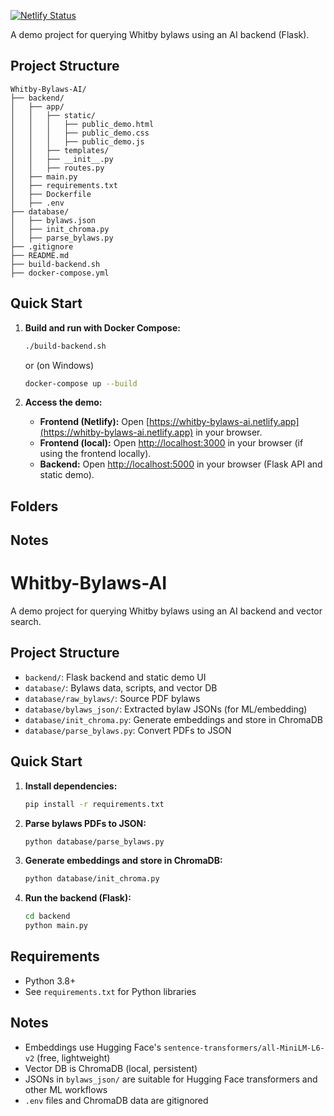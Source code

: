[![Netlify Status](https://api.netlify.com/api/v1/badges/f377409c-fd05-4799-a6fc-63d44144ed06/deploy-status)](https://app.netlify.com/projects/whitby-bylaws-ai/deploys)

A demo project for querying Whitby bylaws using an AI backend (Flask).

## Project Structure

```
Whitby-Bylaws-AI/
├── backend/
│   ├── app/
│   │   ├── static/
│   │   │   ├── public_demo.html
│   │   │   ├── public_demo.css
│   │   │   ├── public_demo.js
│   │   ├── templates/
│   │   ├── __init__.py
│   │   ├── routes.py
│   ├── main.py
│   ├── requirements.txt
│   ├── Dockerfile
│   ├── .env
├── database/
│   ├── bylaws.json
│   ├── init_chroma.py
│   ├── parse_bylaws.py
├── .gitignore
├── README.md
├── build-backend.sh
├── docker-compose.yml
```

## Quick Start

1. **Build and run with Docker Compose:**
   ```sh
   ./build-backend.sh
   ```
   or (on Windows)
   ```sh
   docker-compose up --build
   ```


2. **Access the demo:**
   - **Frontend (Netlify):** Open [https://whitby-bylaws-ai.netlify.app](https://whitby-bylaws-ai.netlify.app) in your browser.
   - **Frontend (local):** Open [http://localhost:3000](http://localhost:3000) in your browser (if using the frontend locally).
   - **Backend:** Open [http://localhost:5000](http://localhost:5000) in your browser (Flask API and static demo).

## Folders

## Notes
# Whitby-Bylaws-AI

A demo project for querying Whitby bylaws using an AI backend and vector search.

## Project Structure

- `backend/`: Flask backend and static demo UI
- `database/`: Bylaws data, scripts, and vector DB
- `database/raw_bylaws/`: Source PDF bylaws
- `database/bylaws_json/`: Extracted bylaw JSONs (for ML/embedding)
- `database/init_chroma.py`: Generate embeddings and store in ChromaDB
- `database/parse_bylaws.py`: Convert PDFs to JSON

## Quick Start

1. **Install dependencies:**
   ```sh
   pip install -r requirements.txt
   ```

2. **Parse bylaws PDFs to JSON:**
   ```sh
   python database/parse_bylaws.py
   ```

3. **Generate embeddings and store in ChromaDB:**
   ```sh
   python database/init_chroma.py
   ```

4. **Run the backend (Flask):**
   ```sh
   cd backend
   python main.py
   ```

## Requirements
- Python 3.8+
- See `requirements.txt` for Python libraries

## Notes
- Embeddings use Hugging Face's `sentence-transformers/all-MiniLM-L6-v2` (free, lightweight)
- Vector DB is ChromaDB (local, persistent)
- JSONs in `bylaws_json/` are suitable for Hugging Face transformers and other ML workflows
- `.env` files and ChromaDB data are gitignored